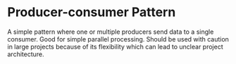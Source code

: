 # Producer-consumer Pattern
A simple pattern where one or multiple producers send data to a single consumer. Good for simple parallel processing. 
Should be used with caution in large projects because of its flexibility which can lead to unclear project architecture.


